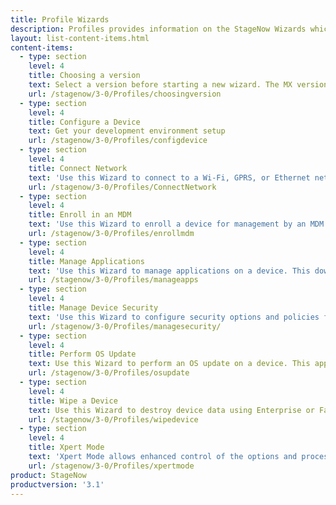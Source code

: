 ```yaml
---
title: Profile Wizards
description: Profiles provides information on the StageNow Wizards which allow the staging administrator to define software configuration and installation for enterprise devices. Wizards allows you to configure common tasks.
layout: list-content-items.html
content-items:
  - type: section
    level: 4
    title: Choosing a version
    text: Select a version before starting a new wizard. The MX version will determine the functionality available to your profile setting.
    url: /stagenow/3-0/Profiles/choosingversion
  - type: section
    level: 4
    title: Configure a Device
    text: Get your development environment setup
    url: /stagenow/3-0/Profiles/configdevice
  - type: section
    level: 4
    title: Connect Network
    text: 'Use this Wizard to connect to a Wi-Fi, GPRS, or Ethernet network.'
    url: /stagenow/3-0/Profiles/ConnectNetwork
  - type: section
    level: 4
    title: Enroll in an MDM
    text: 'Use this Wizard to enroll a device for management by an MDM. This downloads, installs, configures, and launches an MDM agent. This Wizard also allows you to connect to a staging and/or production network and reboot the device.'
    url: /stagenow/3-0/Profiles/enrollmdm
  - type: section
    level: 4
    title: Manage Applications
    text: 'Use this Wizard to manage applications on a device. This downloads, installs, uninstalls and launches any applications. This Wizard also allows you to connect to a staging and/or production network, install licenses, configure simulScan, download data files, and reboot the device.'
    url: /stagenow/3-0/Profiles/manageapps
  - type: section
    level: 4
    title: Manage Device Security
    text: 'Use this Wizard to configure security options and policies for a device. This can whitelist and blacklist applications, control screen time-outs, and enable or disable an SD card, camera, GPRS, Bluetooth, GPS, or USB.'
    url: /stagenow/3-0/Profiles/managesecurity/
  - type: section
    level: 4
    title: Perform OS Update
    text: Use this Wizard to perform an OS update on a device. This applies an update or a patch to the OS by downloading a zip file to the device or using an existing zip file on the device. This Wizard also allows you to connect to a network.
    url: /stagenow/3-0/Profiles/osupdate
  - type: section
    level: 4
    title: Wipe a Device
    text: Use this Wizard to destroy device data using Enterprise or Factory Reset.
    url: /stagenow/3-0/Profiles/wipedevice
  - type: section
    level: 4
    title: Xpert Mode
    text: 'Xpert Mode allows enhanced control of the options and processes offered through the Profile Wizards and Setting Types in order to build custom profiles. In this mode, the administrator can use any settings and/or any Wizards offered in the StageNow tool, in any order.'
    url: /stagenow/3-0/Profiles/xpertmode
product: StageNow
productversion: '3.1'
---
```

 















